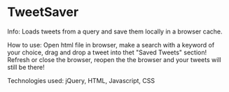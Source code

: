 # TweetSaver
Info:
Loads tweets from a query and save them locally in a browser cache.

How to use:
Open html file in browser, make a search with a keyword of your choice, drag and drop a tweet into thet "Saved Tweets" section! Refresh or close the browser, reopen the the browser and your tweets will still be there!

Technologies used:
jQuery, HTML, Javascript, CSS
